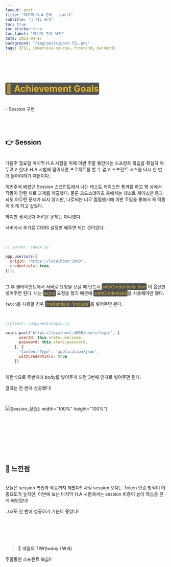 ```yaml
---
layout: post
title: "마지막 H.A 준비 - part1"
subtitle: "📅 TIL #73"
toc: true
toc_sticky: true
toc_label: "페이지 주요 목차"
date: 2021-04-17
background: "/img/posts/post-TIL.png"
tags: [TIL, immersive-course, frontend, backend]
---
```


<br/>
<br/>

# <span style ="background-color:#4e5357; color:#f2b810; border-radius:4px; padding:2px">🎯 Achievement Goals</span>

<br/>
- Session 구현

<br/>
<br/>
<br/>
<br/>

## 👉 Session

<br/>
다음주 월요일 마지막 H.A 시험을 위해 이번 주말 동안에는 스프린트 복습을 확실히 해두려고 한다! H.A 시험에 떨어지면 프로젝트를 할 수 없고 스프린트 코스를 다시 한 번 더 들어야하기 때문이다..

이번주에 배웠던 Session 스프린트에서 나는 테스트 케이스만 통과를 하고 웹 상에서 작동이 안된 채로 과제를 제출했다. 물론 코드스테이츠 측에서는 테스트 케이스만 통과되도 아무런 문제가 되지 않지만, 나로써는 너무 찝찝했기에 이번 주말을 통해서 꼭 작동이 되게 하고 싶었다.

하지만 생각보다 어려운 문제는 아니였다.

서버에서 추가로 CORS 설정만 해주면 되는 것이었다.

<br/>

```js
// server: index.js

app.use(cors({
  origin: "https://localhost:3000",
  credentials: true,
}));
```

<br/>
그 후 클라이언트에서 서버로 요청을 보낼 때 반드시 <span style ="background-color:#4e5357; color:#f2b810; border-radius:4px; padding:2px">withCredentials: true</span> 이 옵션만 넣어주면 된다. 나는 <span style ="background-color:#4e5357; color:#f2b810; border-radius:4px; padding:2px">axios</span> 요청을 했기 때문에 <span style ="background-color:#4e5357; color:#f2b810; border-radius:4px; padding:2px">withCredentials</span>를 사용해야만 했다. 

`fetch`를 사용할 경우 <span style ="background-color:#4e5357; color:#f2b810; border-radius:4px; padding:2px">credentials: 'include'</span>를 넣어주면 된다.

<br/>

```js
//client: component/Login.js

axios.post('https://localhost:4000/users/login', {
      userId: this.state.username,
      password: this.state.password,
    }, {
      'Content-Type': 'application/json',
      withCredentials: true 
    })
```

<br/>
이런식으로 두번째에 body를 넣어주게 되면 3번째 인자로 넣어주면 된다.

결과는 한 번에 성공했다!

<br/>

![Session_실습](https://user-images.githubusercontent.com/75570915/115141084-7cc78380-a075-11eb-88a4-b0462c9fc0ae.gif){: width="100%" height="100%"}

<br/>
<br/>
<br/>
<br/>
<br/>
<br/>
<br/>


## 🙌 느낀점

<br/>
오늘은 session 복습과 작동까지 해봤다!! 사실 session 보다는 Token 인증 방식이 더 중요도가 높지만, 이번에 보는 마지막 H.A 시험에서는 session 비중이 높아 복습을 깊게 해보았다!

그래도 한 번에 성공하기 기분이 좋았다!

<br/>
<br/>
<br/>
<br/>

> 👊 **내일의 TIW(today I Will)**

주말동안 스프린트 복습!!

<br/>
<br/>
<br/>
